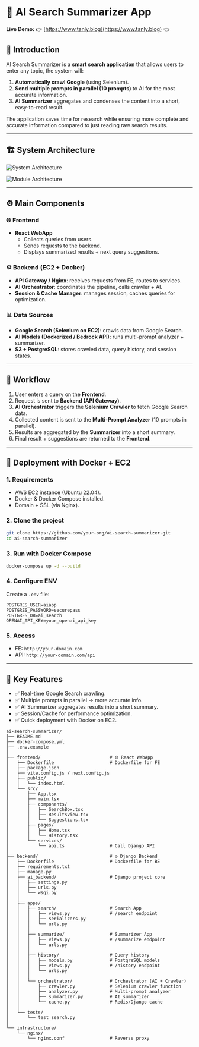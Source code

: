 # 📖 AI Search Summarizer App

**Live Demo:** 👉 [https://www.tanly.blog](https://www.tanly.blog) 👈  

## 🚀 Introduction
AI Search Summarizer is a **smart search application** that allows users to enter any topic, the system will:  
1. **Automatically crawl Google** (using Selenium).  
2. **Send multiple prompts in parallel (10 prompts)** to AI for the most accurate information.  
3. **AI Summarizer** aggregates and condenses the content into a short, easy-to-read result.  

The application saves time for research while ensuring more complete and accurate information compared to just reading raw search results.  

---

## 🏗 System Architecture

![System Architecture](./system-chart.png)

![Module Architecture](./flow-chart.png)

---

## ⚙️ Main Components

### 🌐 Frontend
- **React WebApp**
  - Collects queries from users.  
  - Sends requests to the backend.  
  - Displays summarized results + next query suggestions.  

### ⚙️ Backend (EC2 + Docker)
- **API Gateway / Nginx**: receives requests from FE, routes to services.  
- **AI Orchestrator**: coordinates the pipeline, calls crawler + AI.  
- **Session & Cache Manager**: manages session, caches queries for optimization.  

### 📊 Data Sources
- **Google Search (Selenium on EC2)**: crawls data from Google Search.  
- **AI Models (Dockerized / Bedrock API)**: runs multi-prompt analyzer + summarizer.  
- **S3 + PostgreSQL**: stores crawled data, query history, and session states.  

---

## 🔄 Workflow
1. User enters a query on the **Frontend**.  
2. Request is sent to **Backend (API Gateway)**.  
3. **AI Orchestrator** triggers the **Selenium Crawler** to fetch Google Search data.  
4. Collected content is sent to the **Multi-Prompt Analyzer** (10 prompts in parallel).  
5. Results are aggregated by the **Summarizer** into a short summary.  
6. Final result + suggestions are returned to the **Frontend**.  

---

## 🐳 Deployment with Docker + EC2

### 1. Requirements
- AWS EC2 instance (Ubuntu 22.04).  
- Docker & Docker Compose installed.  
- Domain + SSL (via Nginx).  

### 2. Clone the project
```bash
git clone https://github.com/your-org/ai-search-summarizer.git
cd ai-search-summarizer
```

### 3. Run with Docker Compose
```bash
docker-compose up -d --build
```

### 4. Configure ENV
Create a `.env` file:
```env
POSTGRES_USER=aiapp
POSTGRES_PASSWORD=securepass
POSTGRES_DB=ai_search
OPENAI_API_KEY=your_openai_api_key
```

### 5. Access
- FE: `http://your-domain.com`  
- API: `http://your-domain.com/api`  

---

## 🌟 Key Features
- ✅ Real-time Google Search crawling.  
- ✅ Multiple prompts in parallel → more accurate info.  
- ✅ AI Summarizer aggregates results into a short summary.  
- ✅ Session/Cache for performance optimization.  
- ✅ Quick deployment with Docker on EC2.  

```
ai-search-summarizer/
├── README.md
├── docker-compose.yml
├── .env.example
│
├── frontend/                          # 🌐 React WebApp
│   ├── Dockerfile                     # Dockerfile for FE
│   ├── package.json
│   ├── vite.config.js / next.config.js
│   ├── public/
│   │   └── index.html
│   └── src/
│       ├── App.tsx
│       ├── main.tsx
│       ├── components/
│       │   ├── SearchBox.tsx
│       │   ├── ResultsView.tsx
│       │   └── Suggestions.tsx
│       ├── pages/
│       │   ├── Home.tsx
│       │   └── History.tsx
│       └── services/
│           └── api.ts                 # Call Django API
│
├── backend/                           # ⚙️ Django Backend
│   ├── Dockerfile                     # Dockerfile for BE
│   ├── requirements.txt
│   ├── manage.py
│   ├── ai_backend/                    # Django project core
│   │   ├── settings.py
│   │   ├── urls.py
│   │   └── wsgi.py
│   │
│   ├── apps/
│   │   ├── search/                    # Search App
│   │   │   ├── views.py               # /search endpoint
│   │   │   ├── serializers.py
│   │   │   └── urls.py
│   │   │
│   │   ├── summarize/                 # Summarizer App
│   │   │   ├── views.py               # /summarize endpoint
│   │   │   └── urls.py
│   │   │
│   │   ├── history/                   # Query history
│   │   │   ├── models.py              # PostgreSQL models
│   │   │   ├── views.py               # /history endpoint
│   │   │   └── urls.py
│   │   │
│   │   └── orchestrator/              # Orchestrator (AI + Crawler)
│   │       ├── crawler.py             # Selenium crawler function
│   │       ├── analyzer.py            # Multi-prompt analyzer
│   │       ├── summarizer.py          # AI summarizer
│   │       └── cache.py               # Redis/Django cache
│   │
│   └── tests/
│       └── test_search.py
│
└── infrastructure/
    └── nginx/
        └── nginx.conf                 # Reverse proxy
```
